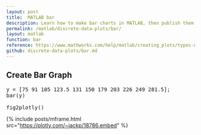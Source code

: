 ```yaml
---
layout: post
title:  MATLAB bar
description: Learn how to make bar charts in MATLAB, then publish them to the Web with Plotly.
permalink: /matlab/discrete-data-plots/bar/
layout: matlab
function: bar
reference: https://www.mathworks.com/help/matlab/creating_plots/types-of-matlab-plots.html
github: discrete-data-plots/bar.md
---
```


<!-- # MATLAB - `{{page.function}}` -->

<!--------------------- EXAMPLE BREAK ------------------------->
## Create Bar Graph

<pre class="mcode">
y = [75 91 105 123.5 131 150 179 203 226 249 281.5];
bar(y)

fig2plotly()
</pre>

{% include posts/mframe.html src="https://plotly.com/~jackp/18786.embed" %}

